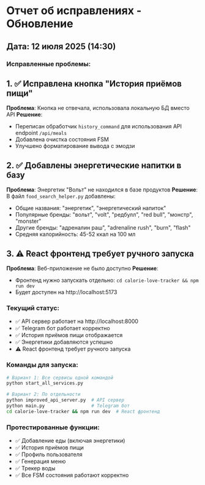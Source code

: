# Отчет об исправлениях - Обновление

## Дата: 12 июля 2025 (14:30)

### Исправленные проблемы:

## 1. ✅ Исправлена кнопка "История приёмов пищи"
**Проблема**: Кнопка не отвечала, использовала локальную БД вместо API
**Решение**: 
- Переписан обработчик `history_command` для использования API endpoint `/api/meals`
- Добавлена очистка состояния FSM
- Улучшено форматирование вывода с эмодзи

## 2. ✅ Добавлены энергетические напитки в базу
**Проблема**: Энергетик "Вольт" не находился в базе продуктов
**Решение**: В файл `food_search_helper.py` добавлены:
- Общие названия: "энергетик", "энергетический напиток"
- Популярные бренды: "вольт", "volt", "редбулл", "red bull", "монстр", "monster"
- Другие бренды: "адреналин раш", "adrenaline rush", "burn", "flash"
- Средняя калорийность: 45-52 ккал на 100 мл

## 3. ⚠️ React фронтенд требует ручного запуска
**Проблема**: Веб-приложение не было доступно
**Решение**: 
- Фронтенд нужно запускать отдельно: `cd calorie-love-tracker && npm run dev`
- Будет доступен на http://localhost:5173

### Текущий статус:
- ✅ API сервер работает на http://localhost:8000
- ✅ Telegram бот работает корректно
- ✅ История приёмов пищи отображается
- ✅ Энергетики добавляются успешно
- ⚠️ React фронтенд требует ручного запуска

### Команды для запуска:

```bash
# Вариант 1: Все сервисы одной командой
python start_all_services.py

# Вариант 2: По отдельности
python improved_api_server.py  # API сервер
python main.py                 # Telegram бот
cd calorie-love-tracker && npm run dev  # React фронтенд
```

### Протестированные функции:
- ✅ Добавление еды (включая энергетики)
- ✅ История приёмов пищи
- ✅ Профиль пользователя
- ✅ Генерация меню
- ✅ Трекер воды
- ✅ Все FSM состояния работают корректно 